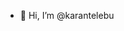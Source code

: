 - 👋 Hi, I’m @karantelebu

<!---
karantelebu/karantelebu is a ✨ special ✨ repository because its `README.md` (this file) appears on your GitHub profile.
You can click the Preview link to take a look at your changes.
--->
